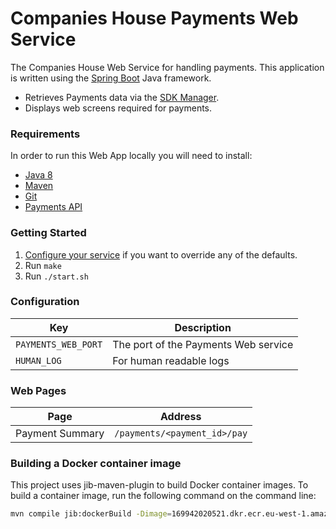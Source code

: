 # Companies House Payments Web Service
The Companies House Web Service for handling payments. This application is written using the [Spring Boot](http://projects.spring.io/spring-boot/) Java framework.

- Retrieves Payments data via the [SDK Manager](https://github.com/companieshouse/sdk-manager-java).
- Displays web screens required for payments.

### Requirements
In order to run this Web App locally you will need to install:

- [Java 8](http://www.oracle.com/technetwork/java/javase/downloads/jdk8-downloads-2133151.html)
- [Maven](https://maven.apache.org/download.cgi)
- [Git](https://git-scm.com/downloads)
- [Payments API](https://github.com/companieshouse/payments.api.ch.gov.uk)

### Getting Started

1. [Configure your service](#configuration) if you want to override any of the defaults.
1. Run `make`
1. Run `./start.sh`


### Configuration

Key                | Description
-------------------|------------------------------------
`PAYMENTS_WEB_PORT`|The port of the Payments Web service
`HUMAN_LOG`        |For human readable logs


### Web Pages

Page           | Address
---------------|-----------------------------
Payment Summary| `/payments/<payment_id>/pay`

### Building a Docker container image

This project uses jib-maven-plugin to build Docker container images. To build a container image, run the following
command on the command line:

```bash
mvn compile jib:dockerBuild -Dimage=169942020521.dkr.ecr.eu-west-1.amazonaws.com/local/payments.web.ch.gov.uk:latest
```